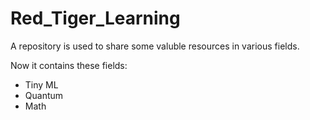 # Red_Tiger_Learning

A repository is used to share some valuble resources in various fields. 

Now it contains these fields: 

- Tiny ML
- Quantum
- Math